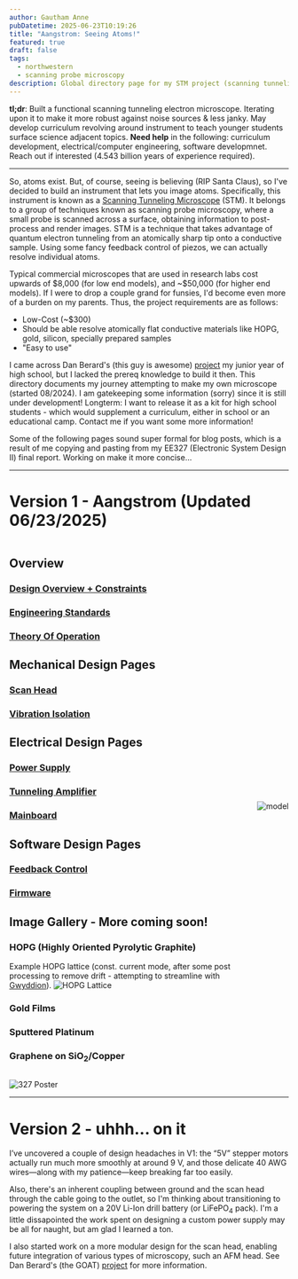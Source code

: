 ```yaml
---
author: Gautham Anne
pubDatetime: 2025-06-23T10:19:26
title: "Aangstrom: Seeing Atoms!"
featured: true
draft: false
tags:
  - northwestern
  - scanning probe microscopy
description: Global directory page for my STM project (scanning tunneling microscope).
---
```


**tl;dr**: Built a functional scanning tunneling electron microscope. Iterating upon it to make it more robust against noise sources & less janky. May develop curriculum revolving around instrument to teach younger students surface science adjacent topics. **Need help** in the following: curriculum development, electrical/computer engineering, software developmnet. Reach out if interested (4.543 billion years of experience required).

---

So, atoms exist. But, of course, seeing is believing (RIP Santa Claus), so I've decided to build an instrument that lets you image atoms. Specifically, this instrument is known as a <a href = "https://en.wikipedia.org/wiki/Scanning_tunneling_microscope" target = "_blank">Scanning Tunneling Microscope</a> (STM). It belongs to a group of techniques known as scanning probe microscopy, where a small probe is scanned across a surface, obtaining information to post-process and render images. STM is a technique that takes advantage of quantum electron tunneling from an atomically sharp tip onto a conductive sample. Using some fancy feedback control of piezos, we can actually resolve individual atoms.

Typical commercial microscopes that are used in research labs cost upwards of \$8,000 (for low end models), and ~\$50,000 (for higher end models). If I were to drop a couple grand for funsies, I'd become even more of a burden on my parents. Thus, the project requirements are as follows:

- Low-Cost (~\$300)
- Should be able resolve atomically flat conductive
  materials like HOPG, gold, silicon, specially prepared samples
- "Easy to use"

I came across Dan Berard's (this guy is awesome) <a href="https://dberard.com/home-built-stm/">project</a> my junior year of high school, but I lacked the prereq knowledge to build it then. This directory documents my journey attempting to make my own microscope (started 08/2024). I am gatekeeping some information (sorry) since it is still under development! Longterm: I want to release it as a kit for high school students - which would supplement a curriculum, either in school or an educational camp. Contact me if you want some more information!

Some of the following pages sound super formal for blog posts, which is a result of me copying and pasting from my EE327 (Electronic System Design II) final report. Working on make it more concise...

---

# Version 1 - Aangstrom (Updated 06/23/2025)

<div style="display: flex; align-items: center; gap: 2rem;">

<div style="flex: 1;">

## Overview

### [Design Overview + Constraints](/posts/stm-design-overview)

### [Engineering Standards](/posts/stm-engineering-standards)

### [Theory Of Operation](/posts/stm-theory-of-operation)

## Mechanical Design Pages

### [Scan Head](/posts/stm-scan-head)

### [Vibration Isolation](/posts/stm-vibration-isolation)

## Electrical Design Pages

### [Power Supply](/posts/stm-power-supply)

### [Tunneling Amplifier](/posts/stm-tunneling-amplifier)

### [Mainboard](/posts/stm-mainboard)

## Software Design Pages

### [Feedback Control](/posts/stm-feedback-control)

### [Firmware](/posts/stm-firmware)

## Image Gallery - More coming soon!

### HOPG (Highly Oriented Pyrolytic Graphite)

Example HOPG lattice (const. current mode, after some post processing to remove drift - attempting to streamline with <a href = "https://gwyddion.net/" target = "_blank">Gwyddion</a>).
![HOPG Lattice](@assets/images/stm-7_11_2025_IMAGES/hopg_lattice.png)

### Gold Films

### Sputtered Platinum

### Graphene on SiO<sub>2</sub>/Copper

</div>

<div style="flex-shrink: 0;">
  <img src="/files/stm_IMAGES/model.png" alt="model" style="max-width: 700px;" />
</div>

</div>

![327 Poster](@assets/images/stm-7_11_2025_IMAGES/327_poster.png)

---

# Version 2 - uhhh... on it

I’ve uncovered a couple of design headaches in V1: the “5V” stepper motors actually run much more smoothly at around 9 V, and those delicate 40 AWG wires—along with my patience—keep breaking far too easily.

Also, there's an inherent coupling between ground and the scan head through the cable going to the outlet, so I'm thinking about transitioning to powering the system on a 20V Li-Ion drill battery (or LiFePO<sub>4</sub> pack). I'm a little dissapointed the work spent on designing a custom power supply may be all for naught, but am glad I learned a ton.

I also started work on a more modular design for the scan head, enabling future integration of various types of microscopy, such an AFM head. See Dan Berard's (the GOAT) <a href="https://hackaday.io/project/5713-frequency-modulated-atomic-force-microscope" target = "_blank">project</a> for more information.
